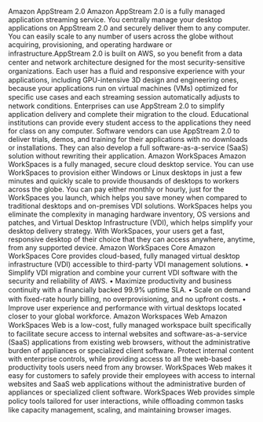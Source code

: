 Amazon AppStream 2.0
Amazon AppStream 2.0 is a fully managed application streaming service. You centrally manage your
desktop applications on AppStream 2.0 and securely deliver them to any computer. You can easily
scale to any number of users across the globe without acquiring, provisioning, and operating hardware
or infrastructure.AppStream 2.0 is built on AWS, so you beneﬁt from a data center and network
architecture designed for the most security-sensitive organizations. Each user has a ﬂuid and responsive
experience with your applications, including GPU-intensive 3D design and engineering ones, because
your applications run on virtual machines (VMs) optimized for speciﬁc use cases and each streaming
session automatically adjusts to network conditions.
Enterprises can use AppStream 2.0 to simplify application delivery and complete their migration to the
cloud. Educational institutions can provide every student access to the applications they need for class
on any computer. Software vendors can use AppStream 2.0 to deliver trials, demos, and training for their
applications with no downloads or installations. They can also develop a full software-as-a-service (SaaS)
solution without rewriting their application.
Amazon WorkSpaces
Amazon WorkSpaces is a fully managed, secure cloud desktop service. You can use WorkSpaces to
provision either Windows or Linux desktops in just a few minutes and quickly scale to provide thousands
of desktops to workers across the globe. You can pay either monthly or hourly, just for the WorkSpaces
you launch, which helps you save money when compared to traditional desktops and on-premises VDI
solutions. WorkSpaces helps you eliminate the complexity in managing hardware inventory, OS versions
and patches, and Virtual Desktop Infrastructure (VDI), which helps simplify your desktop delivery
strategy. With WorkSpaces, your users get a fast, responsive desktop of their choice that they can access
anywhere, anytime, from any supported device.
Amazon WorkSpaces Core
Amazon WorkSpaces Core provides cloud-based, fully managed virtual desktop infrastructure (VDI)
accessible to third-party VDI management solutions.
• Simplify VDI migration and combine your current VDI software with the security and reliability of AWS.
• Maximize productivity and business continuity with a ﬁnancially backed 99.9% uptime SLA.
• Scale on demand with ﬁxed-rate hourly billing, no overprovisioning, and no upfront costs.
• Improve user experience and performance with virtual desktops located closer to your global
workforce.
Amazon Workspaces Web
Amazon WorkSpaces Web is a low-cost, fully managed workspace built speciﬁcally to facilitate secure
access to internal websites and software-as-a-service (SaaS) applications from existing web browsers,
without the administrative burden of appliances or specialized client software. Protect internal content
with enterprise controls, while providing access to all the web-based productivity tools users need from
any browser.
WorkSpaces Web makes it easy for customers to safely provide their employees with access to internal
websites and SaaS web applications without the administrative burden of appliances or specialized client
software. WorkSpaces Web provides simple policy tools tailored for user interactions, while oﬄoading
common tasks like capacity management, scaling, and maintaining browser images.
